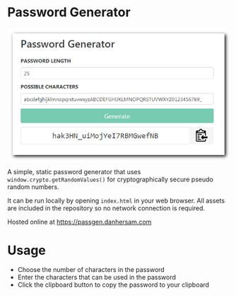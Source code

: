 # Password Generator

![](password-generator.png)

A simple, static password generator that uses `window.crypto.getRandomValues()` for cryptographically secure pseudo random numbers.

It can be run locally by opening `index.html` in your web browser. All assets are included in the repository so no network connection is required.

Hosted online at https://passgen.danhersam.com

# Usage

* Choose the number of characters in the password
* Enter the characters that can be used in the password
* Click the clipboard button to copy the password to your clipboard
